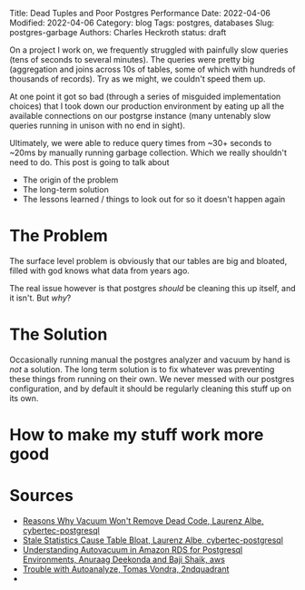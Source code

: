 Title: Dead Tuples and Poor Postgres Performance
Date: 2022-04-06
Modified: 2022-04-06
Category: blog
Tags: postgres, databases
Slug: postgres-garbage
Authors: Charles Heckroth
status: draft

On a project I work on, we frequently struggled with painfully slow queries (tens of seconds to several minutes). The queries were pretty big (aggregation and joins across 10s of tables, some of which with hundreds of thousands of records). Try as we might, we couldn't speed them up.

At one point it got so bad (through a series of misguided implementation choices) that I took down our production environment by eating up all the available connections on our postgrse instance (many untenably slow queries running in unison with no end in sight).

Ultimately, we were able to reduce query times from ~30+ seconds to ~20ms by manually running garbage collection. Which we really shouldn't need to do. This post is going to talk about

- The origin of the problem
- The long-term solution
- The lessons learned / things to look out for so it doesn't happen again


# The Problem

The surface level problem is obviously that our tables are big and bloated, filled with god knows what data from years ago.

The real issue however is that postgres *should* be cleaning this up itself, and it isn't. But *why*?

# The Solution

Occasionally running manual the postgres analyzer and vacuum by hand is *not* a solution.
The long term solution is to fix whatever was preventing these things from running on their own. We never messed with our postgres configuration, and by default it should be regularly cleaning this stuff up on its own.



# How to make my stuff work more good

# Sources

- [Reasons Why Vacuum Won't Remove Dead Code, Laurenz Albe, cybertec-postgresql](https://www.cybertec-postgresql.com/en/reasons-why-vacuum-wont-remove-dead-rows/)
- [Stale Statistics Cause Table Bloat, Laurenz Albe, cybertec-postgresql](https://www.cybertec-postgresql.com/en/stale-statistics-cause-table-bloat/)
- [Understanding Autovacuum in Amazon RDS for Postgresql Environments, Anuraag Deekonda and Baji Shaik, aws](https://aws.amazon.com/blogs/database/understanding-autovacuum-in-amazon-rds-for-postgresql-environments/)
- [Trouble with Autoanalyze, Tomas Vondra, 2ndquadrant](https://www.2ndquadrant.com/en/blog/when-autovacuum-does-not-vacuum/)
- [](https://www.2ndquadrant.com/en/blog/autovacuum-tuning-basics/)
